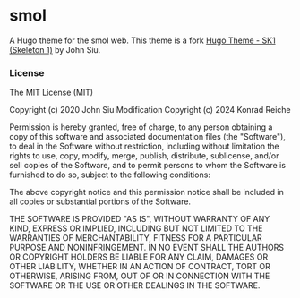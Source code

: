 # smol

A Hugo theme for the smol web. This theme is a fork [Hugo Theme - SK1 (Skeleton 1)](https://github.com/J-Siu/hugo-theme-sk1) by John Siu.

### License

The MIT License (MIT)

Copyright (c) 2020 John Siu
Modification Copyright (c) 2024 Konrad Reiche

Permission is hereby granted, free of charge, to any person obtaining a copy of this software and associated documentation files (the "Software"), to deal in the Software without restriction, including without limitation the rights to use, copy, modify, merge, publish, distribute, sublicense, and/or sell copies of the Software, and to permit persons to whom the Software is furnished to do so, subject to the following conditions:

The above copyright notice and this permission notice shall be included in all copies or substantial portions of the Software.

THE SOFTWARE IS PROVIDED "AS IS", WITHOUT WARRANTY OF ANY KIND, EXPRESS OR IMPLIED, INCLUDING BUT NOT LIMITED TO THE WARRANTIES OF MERCHANTABILITY, FITNESS FOR A PARTICULAR PURPOSE AND NONINFRINGEMENT. IN NO EVENT SHALL THE AUTHORS OR COPYRIGHT HOLDERS BE LIABLE FOR ANY CLAIM, DAMAGES OR OTHER LIABILITY, WHETHER IN AN ACTION OF CONTRACT, TORT OR OTHERWISE, ARISING FROM, OUT OF OR IN CONNECTION WITH THE SOFTWARE OR THE USE OR OTHER DEALINGS IN THE SOFTWARE.
